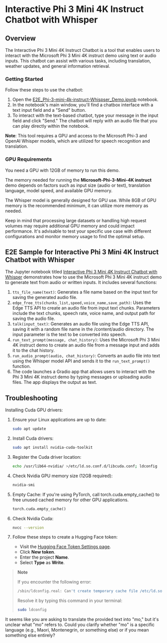 <!--
CO_OP_TRANSLATOR_METADATA:
{
  "original_hash": "f737bf207e1691cdc654535c48dd2df4",
  "translation_date": "2025-04-04T12:40:54+00:00",
  "source_file": "md\\02.Application\\01.TextAndChat\\Phi3\\E2E_Phi-3-mini_with_whisper.md",
  "language_code": "mo"
}
-->
# Interactive Phi 3 Mini 4K Instruct Chatbot with Whisper

## Overview

The Interactive Phi 3 Mini 4K Instruct Chatbot is a tool that enables users to interact with the Microsoft Phi 3 Mini 4K instruct demo using text or audio inputs. This chatbot can assist with various tasks, including translation, weather updates, and general information retrieval.

### Getting Started

Follow these steps to use the chatbot:

1. Open the [E2E_Phi-3-mini-4k-instruct-Whispser_Demo.ipynb](https://github.com/microsoft/Phi-3CookBook/blob/main/code/06.E2E/E2E_Phi-3-mini-4k-instruct-Whispser_Demo.ipynb) notebook.
2. In the notebook's main window, you'll find a chatbox interface with a text input field and a "Send" button.
3. To interact with the text-based chatbot, type your message in the input field and click "Send." The chatbot will reply with an audio file that you can play directly within the notebook.

**Note**: This tool requires a GPU and access to the Microsoft Phi-3 and OpenAI Whisper models, which are utilized for speech recognition and translation.

### GPU Requirements

You need a GPU with 12GB of memory to run this demo.

The memory needed for running the **Microsoft-Phi-3-Mini-4K instruct** demo depends on factors such as input size (audio or text), translation language, model speed, and available GPU memory.

The Whisper model is generally designed for GPU use. While 8GB of GPU memory is the recommended minimum, it can utilize more memory as needed.

Keep in mind that processing large datasets or handling high request volumes may require additional GPU memory and could impact performance. It's advisable to test your specific use case with different configurations and monitor memory usage to find the optimal setup.

## E2E Sample for Interactive Phi 3 Mini 4K Instruct Chatbot with Whisper

The Jupyter notebook titled [Interactive Phi 3 Mini 4K Instruct Chatbot with Whisper](https://github.com/microsoft/Phi-3CookBook/blob/main/code/06.E2E/E2E_Phi-3-mini-4k-instruct-Whispser_Demo.ipynb) demonstrates how to use the Microsoft Phi 3 Mini 4K instruct demo to generate text from audio or written inputs. It includes several functions:

1. `tts_file_name(text)`: Generates a file name based on the input text for saving the generated audio file.
2. `edge_free_tts(chunks_list,speed,voice_name,save_path)`: Uses the Edge TTS API to create an audio file from input text chunks. Parameters include the text chunks, speech rate, voice name, and output path for saving the audio file.
3. `talk(input_text)`: Generates an audio file using the Edge TTS API, saving it with a random file name in the /content/audio directory. The input parameter is the text to be converted into speech.
4. `run_text_prompt(message, chat_history)`: Uses the Microsoft Phi 3 Mini 4K instruct demo to create an audio file from a message input and adds it to the chat history.
5. `run_audio_prompt(audio, chat_history)`: Converts an audio file into text using the Whisper model API and sends it to the `run_text_prompt()` function.
6. The code launches a Gradio app that allows users to interact with the Phi 3 Mini 4K instruct demo by typing messages or uploading audio files. The app displays the output as text.

## Troubleshooting

Installing Cuda GPU drivers:

1. Ensure your Linux applications are up to date:

    ```bash
    sudo apt update
    ```

2. Install Cuda drivers:

    ```bash
    sudo apt install nvidia-cuda-toolkit
    ```

3. Register the Cuda driver location:

    ```bash
    echo /usr/lib64-nvidia/ >/etc/ld.so.conf.d/libcuda.conf; ldconfig
    ```

4. Check Nvidia GPU memory size (12GB required):

    ```bash
    nvidia-smi
    ```

5. Empty Cache: If you're using PyTorch, call torch.cuda.empty_cache() to free unused cached memory for other GPU applications.

    ```python
    torch.cuda.empty_cache() 
    ```

6. Check Nvidia Cuda:

    ```bash
    nvcc --version
    ```

7. Follow these steps to create a Hugging Face token:

    - Visit the [Hugging Face Token Settings page](https://huggingface.co/settings/tokens?WT.mc_id=aiml-137032-kinfeylo).
    - Click **New token**.
    - Enter the project **Name**.
    - Select **Type** as **Write**.

> **Note**
>
> If you encounter the following error:
>
> ```bash
> /sbin/ldconfig.real: Can't create temporary cache file /etc/ld.so.cache~: Permission denied 
> ```
>
> Resolve it by typing this command in your terminal:
>
> ```bash
> sudo ldconfig
> ```

It seems like you are asking to translate the provided text into "mo," but it's unclear what "mo" refers to. Could you clarify whether "mo" is a specific language (e.g., Maori, Montenegrin, or something else) or if you mean something else entirely?